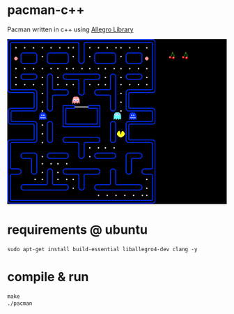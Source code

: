 # pacman-c++
Pacman written in c++ using [Allegro Library](https://github.com/liballeg/allegro5)

![Pacman](https://raw.githubusercontent.com/andrepontesmelo/pacman-cpp/screenshots/screenshots/screenshot.jpg
 "Pacman")
 
# requirements @ ubuntu

```
sudo apt-get install build-essential liballegro4-dev clang -y
```

# compile & run

```
make
./pacman
```

 
 

 
